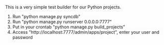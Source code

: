 This is a very simple test builder for our Python projects.

1. Run "python manage.py syncdb"
2. Run "python manage.py runserver 0.0.0.0:7777"
3. Put in your crontab "python manage.py build_projects"
4. Access "http://localhost:7777/admin/apps/project", enter your user and password

